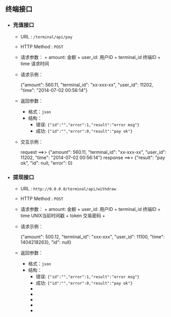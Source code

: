 
## 终端接口

- ### 充值接口

  * URL : `/terminal/api/pay`
  * HTTP Method : `POST`
  * 请求参数：
        + amount:     金额
        + user_id:    用户ID
        + terminal_id 终端ID
        + time        请求时间      
  * 请求示例：
  
    {"amount": 560.11, "terminal_id": "xx-xxx-xx", "user_id": 11202, "time": "2014-07-02 00:56:14"}

  * 返回参数：
    + 格式：`json`
    + 结构：
        - 错误: `{"id":"","error":1,"result":"error msg"}`
        - 成功: `{"id":"","error":0,"result":"pay ok"}`

  * 交互示例：
  
    request   ==>> {"amount": 560.11, "terminal_id": "xx-xxx-xx", "user_id": 11202, "time": "2014-07-02 00:56:14"}
    response  ==>> {"result": "pay ok", "id": null, "error": 0}
  
- ### 提现接口

  * URL : `http://0.0.0.0/terminal/api/withdraw`
  * HTTP Method : `POST`
  * 请求参数：
        + amount:     金额
        + user_id:    用户ID
        + terminal_id 终端ID
        + time        UNIX当前时间戳
        + token       交易密码
        + 
        
  * 请求示例：
  
    {"amount": 500.12, "terminal_id": "xxx-xxx", "user_id": 11100, "time": 1404218263}, "id": null}

  * 返回参数：
    + 格式：`json`
    + 结构：
        - 错误: `{"id":"","error":1,"result":"error msg"}`
        - 成功: `{"id":"","error":0,"result":"pay ok"}`
        - 
        - 
        - 
        - 
        - 
